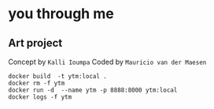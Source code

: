 # you through me

## Art project 

Concept by `Kalli Ioumpa`
Coded by `Mauricio van der Maesen`


```
docker build  -t ytm:local .
docker rm -f ytm
docker run -d  --name ytm -p 8888:8000 ytm:local
docker logs -f ytm
```
